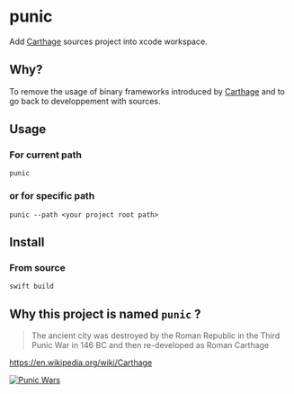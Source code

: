 # punic

Add [Carthage](https://github.com/Carthage/Carthage) sources project into xcode workspace.

## Why?

To remove the usage of binary frameworks introduced by [Carthage](https://github.com/Carthage/Carthage) and to go back to developpement with sources.

## Usage

### For current path

```
punic
```

### or for specific path

```
punic --path <your project root path>
```

## Install 

### From source

```
swift build
```

## Why this project is named `punic` ?

> The ancient city was destroyed by the Roman Republic in the Third Punic War in 146 BC and then re-developed as Roman Carthage

https://en.wikipedia.org/wiki/Carthage

[![Punic Wars](https://pbs.twimg.com/media/DpPTMsgWwAAnXq1?format=jpg&name=thumb)](https://twitter.com/sara_boutall/status/1050415438923005958)
